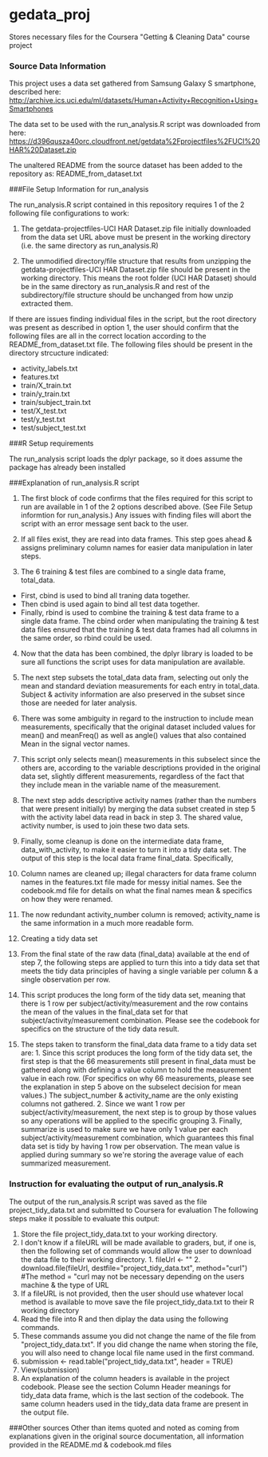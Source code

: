 # gedata_proj
Stores necessary files for the Coursera "Getting &amp; Cleaning Data" course project

### Source Data Information

This project uses a data set gathered from Samsung Galaxy S smartphone, described here:
http://archive.ics.uci.edu/ml/datasets/Human+Activity+Recognition+Using+Smartphones 

The data set to be used with the run_analysis.R script was downloaded from here:
https://d396qusza40orc.cloudfront.net/getdata%2Fprojectfiles%2FUCI%20HAR%20Dataset.zip 

The unaltered README from the source dataset has been added to the repository as:
README_from_dataset.txt

###File Setup Information for run_analysis

The run_analysis.R script contained in this repository requires 1 of the 2 following file configurations to work:

1. The getdata-projectfiles-UCI HAR Dataset.zip file initially downloaded from the data set URL above must be present in the working directory 
(i.e. the same directory as run_analysis.R)

2. The unmodified directory/file structure that results from unzipping the getdata-projectfiles-UCI HAR Dataset.zip file should be 
present in the working directory.  This means the root folder (UCI HAR Dataset) should be in the same directory as run_analysis.R
and rest of the subdirectory/file structure should be unchanged from how unzip extracted them.

If there are issues finding individual files in the script, but the root directory was present as described in option 1, the user should confirm that the following 
files are all in the correct location according to the README_from_dataset.txt file.  The following files should be present in the directory strcucture indicated:
* activity_labels.txt
* features.txt
* train/X_train.txt
* train/y_train.txt
* train/subject_train.txt
* test/X_test.txt
* test/y_test.txt
* test/subject_test.txt

###R Setup requirements

The run_analysis script loads the dplyr package, so it does assume the package has already been installed

###Explanation of run_analysis.R script


1. The first block of code confirms that the files required for this script to run are available in 1 of the 2 options described above.  (See File Setup informtion for run_analysis.)  Any issues with finding files will abort the script with an error message sent back to the user.

2. If all files exist, they are read into data frames.  This step goes ahead & assigns preliminary column names for easier data manipulation in later steps.

3. The 6 training & test files are combined to a single data frame, total_data.  
  * First, cbind is used to bind all traning data together. 
  * Then cbind is used again to bind all test data together.  
  * Finally, rbind is used to combine the training & test data frame to a single data frame.  The cbind order when manipulating the training & test data files ensured that the training & test data frames had all columns in the same order, so rbind could be used.

4. Now that the data has been combined, the dplyr library is loaded to be sure all functions the script uses for data manipulation are available.

5. The next step subsets the total_data data fram, selecting out only the mean and standard deviation measurements for each entry in total_data.  Subject & activity information are also preserved in the subset since those are needed for later analysis.  
  1.  There was some ambiguity in regard to the instruction to include mean measurements, specifically that the original dataset included values for mean() and meanFreq() as well as angle() values that also contained Mean in the signal vector names. 
  2.  This script only selects mean() measurements in this subselect since the others are, according to the variable descriptions provided in the original data set, slightly different measurements, regardless of the fact that they include mean in the variable name of the measurement.  

6. The next step adds descriptive activity names (rather than the numbers that were present initially) by merging the data subset created in step 5 with the activity label data read in back in step 3.  The shared value, activity number, is used to join these two data sets.

7. Finally, some cleanup is done on the intermediate data frame, data_with_activity, to make it easier to turn it into a tidy data set.  The output of this step is the local data frame final_data.  Specifically, 
  1. Column names are cleaned up; illegal characters for data frame column names in the features.txt file made for messy initial names.  See the codebook.md file for details on what the final names mean & specifics on how they were renamed.
  2. The now redundant activity_number column is removed; activity_name is the same information in a much more readable form.

8.  Creating a tidy data set
  1.  From the final state of the raw data (final_data) available at the end of step 7, the following steps are applied to turn this into a tidy data set that meets the tidy data principles of having a single variable per column & a single observation per row.  
  2. This script produces the long form of the tidy data set, meaning that there is 1 row per subject/activity/measurement and the row contains the mean of the values in the final_data set for that subject/activity/measurement combination.  Please see the codebook for specifics on the structure of the tidy data result.  
  3. The steps taken to transform the final_data data frame to a tidy data set are:
    1.  Since this script produces the long form of the tidy data set, the first step is that the 66 measurements still present in final_data must be gathered along with defining a value column to hold the measurement value in each row.  (For specifics on why 66 measurements, please see the explanation in step 5 above on the subselect decision for mean values.)  The subject_number & activity_name are the only existing columns not gathered.
    2.  Since we want 1 row per subject/activity/measurement, the next step is to group by those values so any operations will be applied to the specific grouping
    3.  Finally, summarize is used to make sure we have only 1 value per each subject/activity/measurement combination, which guarantees this final data set is tidy by having 1 row per observation.  The mean value is applied during summary so we're storing the average value of each summarized measurement. 

### Instruction for evaluating the output of run_analysis.R

The output of the run_analysis.R script was saved as the file project_tidy_data.txt and submitted to Coursera for evaluation
The following steps make it possible to evaluate this output:

1.  Store the file project_tidy_data.txt to your working directory. 
  1.  I don't know if a fileURL will be made available to graders, but, if one is, then the following set of commands would allow the user to download the data file to their working directory.
    1.  fileUrl <- "<Place the provided URL here>"
    2.  download.file(fileUrl, destfile="project_tidy_data.txt", method="curl")  #The method = "curl may not be necessary depending on the users machine & the type of URL
  2. If a fileURL is not provided, then the user should use whatever local method is available to move save the file project_tidy_data.txt to their R working directory
2. Read the file into R and then diplay the data using the following commands.  
  1.  These commands assume you did not change the name of the file from "project_tidy_data.txt".  If you did change the name when storing the file, you will also need to change local file name used in the first command.
  2.  submission <- read.table("project_tidy_data.txt", header = TRUE)
  3.  View(submission)
3.  An explanation of the column headers is available in the project codebook.  Please see the section Column Header meanings for tidy_data data frame, which is the last section of the codebook.  The same column headers used in the tidy_data data frame are present in the output file.

###Other sources
Other than items quoted and noted as coming from explanations given in the original source documentation, all information provided in the README.md & codebook.md files 
